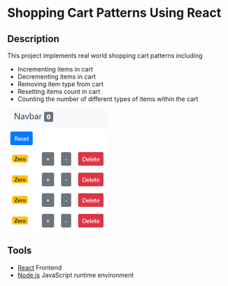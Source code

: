 # Shopping Cart Patterns Using React

## Description
This project implements real world shopping cart patterns including
- Incrementing items in cart
- Decrementing items in cart
- Removing item type from cart
- Resetting items count in cart 
- Counting the number of different types of items within the cart

![Screenshot](images/Cart.png)

## Tools
- [React](https://reactjs.org/) Frontend
- [Node.js](https://nodejs.org/en/) JavaScript runtime environment
